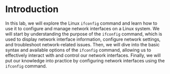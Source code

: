 # Introduction

In this lab, we will explore the Linux `ifconfig` command and learn how to use it to configure and manage network interfaces on a Linux system. We will start by understanding the purpose of the `ifconfig` command, which is used to display network interface information, configure network settings, and troubleshoot network-related issues. Then, we will dive into the basic syntax and available options of the `ifconfig` command, allowing us to effectively interact with and control our network interfaces. Finally, we will put our knowledge into practice by configuring network interfaces using the `ifconfig` command.
